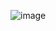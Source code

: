 ![image](https://github.com/Jakkaus/Analise-de-dados/assets/56523921/2ccd0e9e-fbf6-4b13-80e3-4b42f0dd1f6a)
